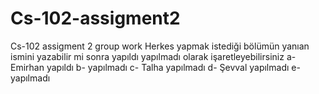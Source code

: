 # Cs-102-assigment2
Cs-102 assigment 2 group work
Herkes yapmak istediği bölümün yanıan ismini yazabilir mi
sonra yapıldı yapılmadı olarak işaretleyebilirsiniz
a- Emirhan  yapıldı
b-        yapılmadı
c- Talha  yapılmadı
d- Şevval yapılmadı
e-        yapılmadı  
